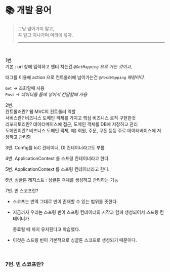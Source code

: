 # :books: 개발 용어
>그냥 넘어가지 말고, <br/>꼭 알고 지나가며 머리에 넣자.
> ***

<br/>

1번. <br/>
기본 : url 창에 입력하고 엔터 치는건 *`@GetMapping` 으로 가는 것이고,* <form> 태그를 이용해 action 으로 컨트롤러에 넘어가는건 *`@PostMapping` 매핑이다.*

`Get` → 조회할때 사용<br/>
`Post` *→ 데이터를 폼에 넣어서 전달할때 사용*

2번. <br/>컨트롤러란? 웹 MVC의 컨트롤러 역할 <br/>
서비스란? 비즈니스 도메인 객체를 가지고 핵심 비즈니스 로직 구현한것 <br/>
리포지토리란? 데이터베이스에 접근, 도메인 객체를 DB에 저장하고 관리 <br/>
도메인이란? 비즈니스 도메인 객체, 예) 회원, 주문, 쿠폰 등등 주로 데이터베이스에 저장하고 관리함


3번. Config를 IoC 컨테이너, DI 컨테이너라고도 부름

4번. ApplicationContext 를 스프링 컨테이너라고 한다.

5번. ApplicationContext 를 스프링 컨테이너라고 한다.

6번. 싱글톤 레지스트 : 싱글톤 객체를 생성하고 관리하는 기능

7번. 빈 스코프란?

- 스코프는 번역 그대로 빈이 존재할 수 있는 범위를 뜻한다.
- 지금까지 우리는 스프링 빈이 스프링 컨테이너의 시작과 함께 생성되어서 스프링 컨테이너가
    
    종료될 때 까지 유지된다고 학습했다. 
    
- 이것은 스프링 빈이 기본적으로 싱글톤 스코프로 생성되기 때문이다.

<br/>

### 7번. 빈 스코프란?